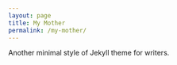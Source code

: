 ```yaml
---
layout: page
title: My Mother
permalink: /my-mother/
---
```


Another minimal style of Jekyll theme for writers.
